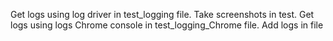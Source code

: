 Get logs using log driver in test_logging file. Take screenshots in test.
Get logs using logs Chrome console in test_logging_Chrome file. Add logs in file
